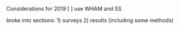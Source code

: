 Considerations for 2019
[ ] use WHAM and SS

broke into sections:
	1) surveys
	2) results (including some methods)
